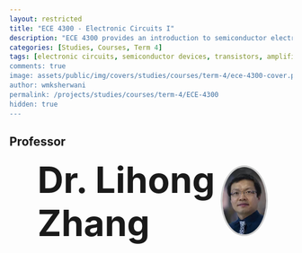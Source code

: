 ```yaml
---
layout: restricted
title: "ECE 4300 - Electronic Circuits I"
description: "ECE 4300 provides an introduction to semiconductor electronic devices and circuits. Topics covered include the internal structure of electronic devices; working principles, dc and small-signal models and analysis of p-n junction diodes, bipolar junction transistors, and field-effect transistors; introduction to digital electronics; differential and multistage amplifier circuits; Miller’s theorem; frequency response of discrete amplifiers; practical applications including power supplies, amplifiers, and switching circuits. CAD tools are used to illustrate the analysis and design of electronic circuits."
categories: [Studies, Courses, Term 4]
tags: [electronic circuits, semiconductor devices, transistors, amplifiers, miller's theorem, digital electronics, cad tools]
comments: true
image: assets/public/img/covers/studies/courses/term-4/ece-4300-cover.png
author: wmksherwani
permalink: /projects/studies/courses/term-4/ECE-4300
hidden: true
---
```


## Professor

<html lang="en">
<head>
    <meta charset="UTF-8">
    <meta name="viewport" content="width=device-width, initial-scale=1.0">
</head>
<div id="name-wrapper" style="margin: 0;">
    <div style="display: flex; justify-content: space-between; align-items: center; padding: 0 50px;">
        <div style="font-size: 4rem; font-weight: bold;">Dr. Lihong Zhang</div>
        <div>
            <img src="assets/public/img/people/Lihong Zhang.png" alt="Lihong Zhang" 
                 style="width: 120px; height: 120px; object-fit: cover; border-radius: 50%; border: 3px solid #ccc;">
        </div>
    </div>
</div>
</html>

<!-- <html lang="en">
<head>
    <meta charset="UTF-8">
    <meta name="viewport" content="width=device-width, initial-scale=1.0">
    <title>Star Rating</title>
    <link href="https://cdnjs.cloudflare.com/ajax/libs/font-awesome/6.0.0-beta3/css/all.min.css" rel="stylesheet">
</head>
<div id="star-wrapper" style="margin: 0; display: flex; justify-content: center; align-items: center;">
    <div style="display: flex; justify-content: center; align-items: center; font-size: 50px;">
        <i class="fas fa-star" style="color: gold;"></i>
        <i class="fas fa-star" style="color: gold;"></i>
        <i class="fas fa-star" style="color: gold;"></i>
        <i class="fas fa-star" style="color: gold;"></i>
        <i class="fas fa-star" style="color: gold;"></i>
    </div>
</div>
</html> -->
